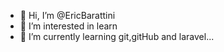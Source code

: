 - 👋 Hi, I’m @EricBarattini
- 👀 I’m interested in learn  
- 🌱 I’m currently learning git,gitHub and laravel...

<!---
EricBarattini/EricBarattini is a ✨ special ✨ repository because its `README.md` (this file) appears on your GitHub profile.
You can click the Preview link to take a look at your changes.
--->
